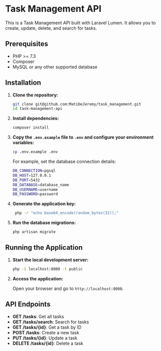 # Task Management API

This is a Task Management API built with Laravel Lumen. It allows you to create, update, delete, and search for tasks.

## Prerequisites

- PHP >= 7.3
- Composer
- MySQL or any other supported database

## Installation

1. **Clone the repository:**

    ```sh
    git clone git@github.com:MatibeJeremy/task_management.git
    cd task-management-api
    ```

2. **Install dependencies:**

    ```sh
    composer install
    ```

3. **Copy the `.env.example` file to `.env` and configure your environment variables:**

    ```sh
    cp .env.example .env
    ```
   For example, set the database connection details:

    ```sh
    DB_CONNECTION=pgsql
    DB_HOST=127.0.0.1
    DB_PORT=5432
    DB_DATABASE=database_name
    DB_USERNAME=username
    DB_PASSWORD=password

4. **Generate the application key:**

    ```sh
     php -r "echo base64_encode(random_bytes(32));" 
    ```

5. **Run the database migrations:**

    ```sh
    php artisan migrate
    ```
   
## Running the Application

1. **Start the local development server:**

    ```sh
    php -S localhost:8000 -t public
    ```

2. **Access the application:**

   Open your browser and go to `http://localhost:8000`.

## API Endpoints

- **GET /tasks**: Get all tasks
- **GET /tasks/search**: Search for tasks
- **GET /tasks/{id}**: Get a task by ID
- **POST /tasks**: Create a new task
- **PUT /tasks/{id}**: Update a task
- **DELETE /tasks/{id}**: Delete a task

